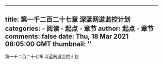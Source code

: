 
---
title: 第一千二百二十七章 深蓝网道监控计划
categories: 
    - 阅读
    - 起点 - 章节
author: 起点 - 章节
comments: false
date: Thu, 18 Mar 2021 08:05:00 GMT
thumbnail: ''
---

<div>   
第一千二百二十七章 深蓝网道监控计划  
</div>
            